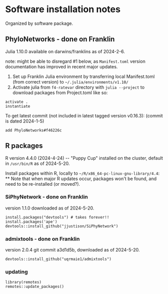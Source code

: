 # Software installation notes

Organized by software package.

## PhyloNetworks - done on Franklin

Julia 1.10.0 available on darwins/franklins as of 2024-2-6.

note: might be able to disregard #1 below, as `Manifest.toml` version documentation has improved in recent major updates. 

1. Set up Franklin Julia environment by transferring local Manifest.toml (from correct version) to `~/.julia/environments/v1.10/`
2. Activate julia from `f4-ratevar` directory with `julia --project` to download packages from Project.toml like so:

```{julia package mode}
activate .
instantiate
```

To get latest commit (not included in latest tagged version v0.16.3):
(commit is dated 2024-1-5)

```{julia package mode}
add PhyloNetworks#f46226c
```

## R packages

R version 4.4.0 (2024-4-24) -- "Puppy Cup"
installed on the cluster, default in `/usr/bin/R` as of 2024-5-20.

Install packages within R, locally to `~/R/x86_64-pc-linux-gnu-library/4.4`:
** Note that when major R updates occur, packages won't be found, and need to be re-installed (or moved?).

### SiPhyNetwork - done on Franklin

version 1.1.0 downloaded as of 2024-5-20.

```{r}
install.packages("devtools") # takes forever!!
install.packages('ape')
devtools::install_github("jjustison/SiPhyNetwork")
```

### admixtools - done on Franklin

version 2.0.4 git commit a3d1d5b, downloaded as of 2024-5-20.

```{r}
devtools::install_github("uqrmaie1/admixtools")
```

### updating

```{r}
library(remotes)
remotes::update_packages()
```

